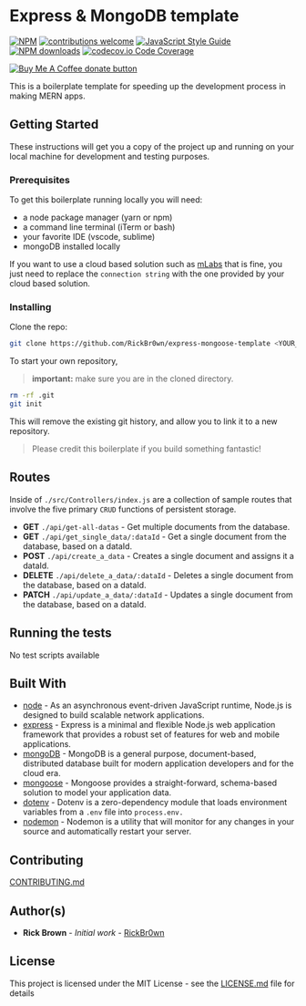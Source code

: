 # Express & MongoDB template

[![NPM](https://img.shields.io/npm/v/express-mongoose-template.svg)](https://www.npmjs.com/package/express-mongoose-template) [![contributions welcome](https://img.shields.io/badge/contributions-welcome-brightgreen.svg?style=flat)]() [![JavaScript Style Guide](https://img.shields.io/badge/code_style-standard-brightgreen.svg)](https://standardjs.com) <span class="badge-npmdownloads"><a href="https://api.npmjs.org/downloads/point/last-month/express-mongoose-template" title="View this project on NPM"><img src="https://img.shields.io/npm/dm/badges.svg" alt="NPM downloads" /></a></span> [![codecov.io Code Coverage](https://img.shields.io/codecov/c/github/dwyl/hapi-auth-jwt2.svg?maxAge=2592000)](https://github.com/RickBr0wn/express-mongoose-template?branch=master)

<span class="badge-buymeacoffee"><a href="https://www.buymeacoffee.com/RickBrown" title="Donate to this project using Buy Me A Coffee"><img src="https://img.shields.io/badge/buy%20me%20a%20coffee-donate-yellow.svg" alt="Buy Me A Coffee donate button" /></a></span>

This is a boilerplate template for speeding up the development process in making MERN apps.

## Getting Started

These instructions will get you a copy of the project up and running on your local machine for development and testing purposes.

### Prerequisites

To get this boilerplate running locally you will need:

- a node package manager (yarn or npm)
- a command line terminal (iTerm or bash)
- your favorite IDE (vscode, sublime)
- mongoDB installed locally

If you want to use a cloud based solution such as [mLabs](https://mlab.com) that is fine, you just need to replace the `connection string` with the one provided by your cloud based solution.

### Installing

Clone the repo:

```bash
git clone https://github.com/RickBr0wn/express-mongoose-template <YOUR_PROJECT_NAME> && cd <YOUR_PROJECT_NAME>
```

To start your own repository,

> **important:** make sure you are in the cloned directory.

```bash
rm -rf .git
git init
```

This will remove the existing git history, and allow you to link it to a new repository.

> Please credit this boilerplate if you build something fantastic!

## Routes

Inside of `./src/Controllers/index.js` are a collection of sample routes that involve the five primary `CRUD` functions of persistent storage.

- **GET** `./api/get-all-datas` - Get multiple documents from the database.
- **GET** `./api/get_single_data/:dataId` - Get a single document from the database, based on a dataId.
- **POST** `./api/create_a_data` - Creates a single document and assigns it a dataId.
- **DELETE** `./api/delete_a_data/:dataId` - Deletes a single document from the database, based on a dataId.
- **PATCH** `./api/update_a_data/:dataId` - Updates a single document from the database, based on a dataId.

## Running the tests

No test scripts available

## Built With

- [node](https://nodejs.org/en/about/) - As an asynchronous event-driven JavaScript runtime, Node.js is designed to build scalable network applications.
- [express](https://expressjs.com) - Express is a minimal and flexible Node.js web application framework that provides a robust set of features for web and mobile applications.
- [mongoDB](https://www.mongodb.com) - MongoDB is a general purpose, document-based, distributed database built for modern application developers and for the cloud era.
- [mongoose](https://mongoosejs.com) - Mongoose provides a straight-forward, schema-based solution to model your application data.
- [dotenv](https://github.com/motdotla/dotenv#readme) - Dotenv is a zero-dependency module that loads environment variables from a `.env` file into `process.env.`
- [nodemon](https://nodemon.io) - Nodemon is a utility that will monitor for any changes in your source and automatically restart your server.

## Contributing

[CONTRIBUTING.md](/CONTRIBUTING.md)

## Author(s)

- **Rick Brown** - _Initial work_ - [RickBr0wn](https://github.com/RickBr0wn)

## License

This project is licensed under the MIT License - see the [LICENSE.md](https://gist.github.com/RickBr0wn/5f95ee6118bb32034e2b94acbd88a99d) file for details
